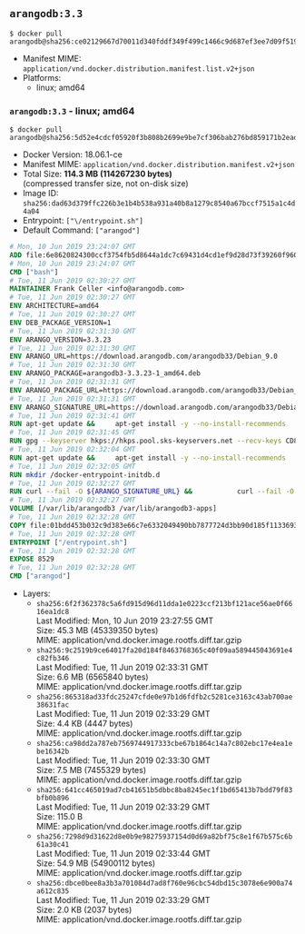## `arangodb:3.3`

```console
$ docker pull arangodb@sha256:ce02129667d70011d340fddf349f499c1466c9d687ef3ee7d09f5193b530f476
```

-	Manifest MIME: `application/vnd.docker.distribution.manifest.list.v2+json`
-	Platforms:
	-	linux; amd64

### `arangodb:3.3` - linux; amd64

```console
$ docker pull arangodb@sha256:5d52e4cdcf05920f3b808b2699e9be7cf306bab276bd859171b2ead430089474
```

-	Docker Version: 18.06.1-ce
-	Manifest MIME: `application/vnd.docker.distribution.manifest.v2+json`
-	Total Size: **114.3 MB (114267230 bytes)**  
	(compressed transfer size, not on-disk size)
-	Image ID: `sha256:dad63d379ffc226b3e1b4b538a931a40b8a1279c8540a67bccf7515a1c4d4a04`
-	Entrypoint: `["\/entrypoint.sh"]`
-	Default Command: `["arangod"]`

```dockerfile
# Mon, 10 Jun 2019 23:24:07 GMT
ADD file:6e8620824300ccf3754fb5d8644a1dc7c69431d4cd1ef9d28d73f39260f96020 in / 
# Mon, 10 Jun 2019 23:24:07 GMT
CMD ["bash"]
# Tue, 11 Jun 2019 02:30:27 GMT
MAINTAINER Frank Celler <info@arangodb.com>
# Tue, 11 Jun 2019 02:30:27 GMT
ENV ARCHITECTURE=amd64
# Tue, 11 Jun 2019 02:30:27 GMT
ENV DEB_PACKAGE_VERSION=1
# Tue, 11 Jun 2019 02:31:30 GMT
ENV ARANGO_VERSION=3.3.23
# Tue, 11 Jun 2019 02:31:30 GMT
ENV ARANGO_URL=https://download.arangodb.com/arangodb33/Debian_9.0
# Tue, 11 Jun 2019 02:31:30 GMT
ENV ARANGO_PACKAGE=arangodb3-3.3.23-1_amd64.deb
# Tue, 11 Jun 2019 02:31:31 GMT
ENV ARANGO_PACKAGE_URL=https://download.arangodb.com/arangodb33/Debian_9.0/amd64/arangodb3-3.3.23-1_amd64.deb
# Tue, 11 Jun 2019 02:31:31 GMT
ENV ARANGO_SIGNATURE_URL=https://download.arangodb.com/arangodb33/Debian_9.0/amd64/arangodb3-3.3.23-1_amd64.deb.asc
# Tue, 11 Jun 2019 02:31:41 GMT
RUN apt-get update &&     apt-get install -y --no-install-recommends         dirmngr         gpg     && rm -rf /var/lib/apt/lists/*
# Tue, 11 Jun 2019 02:31:45 GMT
RUN gpg --keyserver hkps://hkps.pool.sks-keyservers.net --recv-keys CD8CB0F1E0AD5B52E93F41E7EA93F5E56E751E9B
# Tue, 11 Jun 2019 02:32:04 GMT
RUN apt-get update &&     apt-get install -y --no-install-recommends         ca-certificates         curl         curl         libjemalloc1         libtasn1-6         numactl         openssl         pwgen         sensible-utils     && rm -rf /var/lib/apt/lists/*
# Tue, 11 Jun 2019 02:32:05 GMT
RUN mkdir /docker-entrypoint-initdb.d
# Tue, 11 Jun 2019 02:32:27 GMT
RUN curl --fail -O ${ARANGO_SIGNATURE_URL} &&           curl --fail -O ${ARANGO_PACKAGE_URL} &&             gpg --verify ${ARANGO_PACKAGE}.asc &&     (echo arangodb3 arangodb3/password password test | debconf-set-selections) &&     (echo arangodb3 arangodb3/password_again password test | debconf-set-selections) &&     DEBIAN_FRONTEND="noninteractive" dpkg -i ${ARANGO_PACKAGE} &&     rm -rf /var/lib/arangodb3/* &&     sed -ri         -e 's!127\.0\.0\.1!0.0.0.0!g'         -e 's!^(file\s*=).*!\1 -!'         -e 's!^\s*uid\s*=.*!!'         /etc/arangodb3/arangod.conf     && chgrp 0 /var/lib/arangodb3 /var/lib/arangodb3-apps     && chmod 775 /var/lib/arangodb3 /var/lib/arangodb3-apps     &&     rm -f ${ARANGO_PACKAGE}*
# Tue, 11 Jun 2019 02:32:27 GMT
VOLUME [/var/lib/arangodb3 /var/lib/arangodb3-apps]
# Tue, 11 Jun 2019 02:32:28 GMT
COPY file:01bdd453b032c9d383e66c7e6332049490bb7877724d3bb90d185f11336934d2 in /entrypoint.sh 
# Tue, 11 Jun 2019 02:32:28 GMT
ENTRYPOINT ["/entrypoint.sh"]
# Tue, 11 Jun 2019 02:32:28 GMT
EXPOSE 8529
# Tue, 11 Jun 2019 02:32:28 GMT
CMD ["arangod"]
```

-	Layers:
	-	`sha256:6f2f362378c5a6fd915d96d11dda1e0223ccf213bf121ace56ae0f6616ea1dc8`  
		Last Modified: Mon, 10 Jun 2019 23:27:55 GMT  
		Size: 45.3 MB (45339350 bytes)  
		MIME: application/vnd.docker.image.rootfs.diff.tar.gzip
	-	`sha256:9c2519b9ce64017fa20d184f8463768365c40f09aa589445043691e4c82fb346`  
		Last Modified: Tue, 11 Jun 2019 02:33:31 GMT  
		Size: 6.6 MB (6565840 bytes)  
		MIME: application/vnd.docker.image.rootfs.diff.tar.gzip
	-	`sha256:865318ad33fdc25247cfde0e97b1d6fdfb2c5281ce3163c43ab700ae38631fac`  
		Last Modified: Tue, 11 Jun 2019 02:33:29 GMT  
		Size: 4.4 KB (4447 bytes)  
		MIME: application/vnd.docker.image.rootfs.diff.tar.gzip
	-	`sha256:ca98dd2a787eb7569744917333cbe67b1864c14a7c802ebc17e4ea1ebe16342b`  
		Last Modified: Tue, 11 Jun 2019 02:33:30 GMT  
		Size: 7.5 MB (7455329 bytes)  
		MIME: application/vnd.docker.image.rootfs.diff.tar.gzip
	-	`sha256:641cc465019ad7cb41651b5dbbc8ba8245ec1f1bd65413b7bdd79f83bfb0b896`  
		Last Modified: Tue, 11 Jun 2019 02:33:29 GMT  
		Size: 115.0 B  
		MIME: application/vnd.docker.image.rootfs.diff.tar.gzip
	-	`sha256:7298d9d31622d8e0b9e98275937154d0d69a82bf75c8e1f67b575c6b61a30c41`  
		Last Modified: Tue, 11 Jun 2019 02:33:44 GMT  
		Size: 54.9 MB (54900112 bytes)  
		MIME: application/vnd.docker.image.rootfs.diff.tar.gzip
	-	`sha256:dbce0bee8a3b3a701084d7ad8f760e96cbc54dbd15c3078e6e900a74a612c835`  
		Last Modified: Tue, 11 Jun 2019 02:33:29 GMT  
		Size: 2.0 KB (2037 bytes)  
		MIME: application/vnd.docker.image.rootfs.diff.tar.gzip
